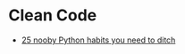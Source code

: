 # Clean Code


* [25 nooby Python habits you need to ditch](https://www.youtube.com/watch?v=qUeud6DvOWI)

